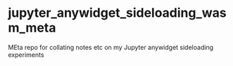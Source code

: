 # jupyter_anywidget_sideloading_wasm_meta
MEta repo for collating notes etc on my Jupyter anywidget sideloading experiments
